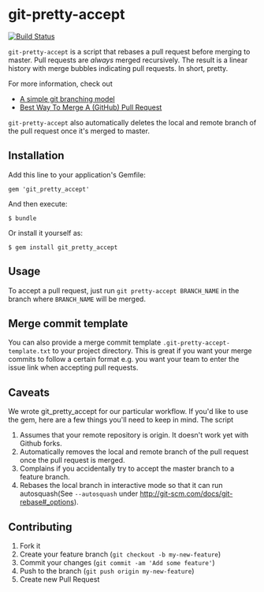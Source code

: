 # git-pretty-accept

[![Build Status](https://travis-ci.org/lovewithfood/git_pretty_accept.png)](https://travis-ci.org/lovewithfood/git_pretty_accept)

`git-pretty-accept` is a script that rebases a pull request before merging
to master. Pull requests are _always_ merged recursively. The result is a
linear history with merge bubbles indicating pull requests. In short, pretty.

For more information, check out

* [A simple git branching model](https://gist.github.com/jbenet/ee6c9ac48068889b0912)
* [Best Way To Merge A (GitHub) Pull Request](https://differential.com/insights/best-way-to-merge-a-github-pull-request/)

`git-pretty-accept` also automatically deletes the local and remote branch
of the pull request once it's merged to master.

## Installation

Add this line to your application's Gemfile:

    gem 'git_pretty_accept'

And then execute:

    $ bundle

Or install it yourself as:

    $ gem install git_pretty_accept

## Usage

To accept a pull request, just run `git pretty-accept BRANCH_NAME` in
the branch where `BRANCH_NAME` will be merged.

## Merge commit template

You can also provide a merge commit template
`.git-pretty-accept-template.txt` to your project directory. This is
great if you want your merge commits to follow a certain format e.g.
you want your team to enter the issue link when accepting pull requests.

## Caveats

We wrote git_pretty_accept for our particular workflow. If you'd like
to use the gem, here are a few things you'll need to keep in mind. The
script

1. Assumes that your remote repository is origin. It doesn't work yet with
   Github forks.
1. Automatically removes the local and remote branch of the pull request
   once the pull request is merged.
1. Complains if you accidentally try to accept the master branch to a feature
   branch.
1. Rebases the local branch in interactive mode so that it can run
  autosquash(See `--autosquash` under http://git-scm.com/docs/git-rebase#_options).

## Contributing

1. Fork it
2. Create your feature branch (`git checkout -b my-new-feature`)
3. Commit your changes (`git commit -am 'Add some feature'`)
4. Push to the branch (`git push origin my-new-feature`)
5. Create new Pull Request
